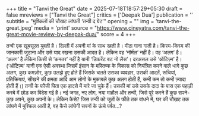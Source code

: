 +++
title = "Tanvi the Great"
date = 2025-07-18T18:57:29+05:30
draft = false
mreviews = ["Tanvi the Great"]
critics = ['Deepak Dua']
publication = ''
subtitle = "मुश्किलों की चौखट लांघती ‘तन्वी द ग्रेट’"
opening = ""
img = 'tanvi-the-great.jpeg'
media = 'print'
source = "https://www.cineyatra.com/tanvi-the-great-movie-review-by-deepak-dua/"
score = 4
+++

तन्वी एक खूबसूरत युवती है। दिल्ली में अपनी मां के साथ रहती है। मीठा गाना गाती है। किस्म-किस्म की जानकारी जुटाना और उसे याद रखना उसकी आदत है। लेकिन वह ‘नॉर्मल’ नहीं है। वह ‘अलग’ है। ‘अलग’ है लेकिन किसी से ‘कमतर’ नहीं है यानी ‘डिफरेंट बट नो लैस’। दरअसल उसे ‘ऑटिज़्म’ है। (‘ऑटिज़्म’ यानी एक ऐसी अवस्था जिसमें इंसान के मस्तिष्क के विकास को नियंत्रित करने वाले धागे कुछ अलग, कुछ कमज़ोर, कुछ उलझे हुए होते हैं जिसके चलते उसका व्यवहार, उसकी आदतें, रूचियां, प्रतिक्रियाएं, सीखने की क्षमता आदि आम लोगों के मुकाबले कुछ अलग होती हैं, कभी कम तो कभी ज़्यादा होती हैं।) तन्वी के फौजी पिता एक हादसे में मारे जा चुके हैं। उसकी मां उसे उसके दादा के पास एक पहाड़ी कस्बे में छोड़ कर विदेश गई है। नई जगह, नए लोग, नया माहौल और तन्वी, जिसे पूरे करने हैं कुछ सपने-कुछ अपने, कुछ अपनों के। लेकिन कैसे? जिस तन्वी को जूतों के फीते तक बांधने में, घर की चौखट तक लांघने में मुश्किल आती है, वह कैसे लांघेगी सपनों के ऊंचे पर्वत…?
